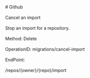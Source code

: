 <br>#     Github</br>
<br>Cancel an import</br>
<br>Stop an import for a repository.</br>
<br>Method: Delete</br>
<br>OperationID: migrations/cancel-import</br>
<br>EndPoint:</br>
<br>/repos/{owner}/{repo}/import</br>
